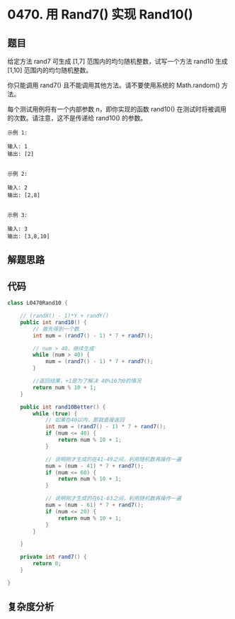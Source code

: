 # 0470. 用 Rand7() 实现 Rand10()

## 题目
给定方法 rand7 可生成 [1,7] 范围内的均匀随机整数，试写一个方法 rand10 生成 [1,10] 范围内的均匀随机整数。

你只能调用 rand7() 且不能调用其他方法。请不要使用系统的 Math.random() 方法。

每个测试用例将有一个内部参数 n，即你实现的函数 rand10() 在测试时将被调用的次数。请注意，这不是传递给 rand10() 的参数。


```
示例 1:

输入: 1
输出: [2]


示例 2:

输入: 2
输出: [2,8]


示例 3:

输入: 3
输出: [3,8,10]

```

## 解题思路



## 代码
```java
class L0470Rand10 {

    // (randX() - 1)*Y + randY()
    public int rand10() {
        // 首先得到一个数
        int num = (rand7() - 1) * 7 + rand7();

        // num > 40，继续生成
        while (num > 40) {
            num = (rand7() - 1) * 7 + rand7();
        }

        //返回结果，+1是为了解决 40%10为0的情况
        return num % 10 + 1;
    }

    public int rand10Better() {
        while (true) {
            // 如果在40以内，那就直接返回
            int num = (rand7() - 1) * 7 + rand7();
            if (num <= 40) {
                return num % 10 + 1;
            }

            // 说明刚才生成的在41-49之间，利用随机数再操作一遍
            num = (num - 41) * 7 + rand7();
            if (num <= 60) {
                return num % 10 + 1;
            }

            // 说明刚才生成的在61-63之间，利用随机数再操作一遍
            num = (num - 61) * 7 + rand7();
            if (num <= 20) {
                return num % 10 + 1;
            }
        }

    }

    private int rand7() {
        return 0;
    }

}
```

## 复杂度分析

